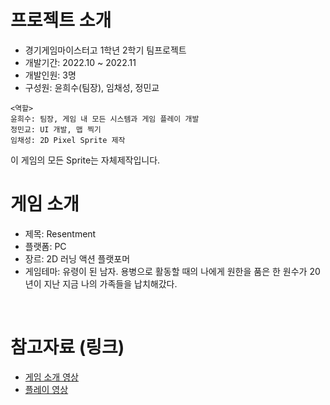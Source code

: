 # 프로젝트 소개
- 경기게임마이스터고 1학년 2학기 팀프로젝트
- 개발기간: 2022.10 ~ 2022.11
- 개발인원: 3명
- 구성원: 윤희수(팀장), 임채성, 정민교  
```
<역할>
윤희수: 팀장, 게임 내 모든 시스템과 게임 플레이 개발
정민교: UI 개발, 맵 찍기
임채성: 2D Pixel Sprite 제작
```
이 게임의 모든 Sprite는 자체제작입니다.
<br/>
 
# 게임 소개
- 제목: Resentment
- 플랫폼: PC
- 장르: 2D 러닝 액션 플랫포머
- 게임테마: 유령이 된 남자. 용병으로 활동할 때의 나에게 원한을 품은 한 원수가 20년이 지난 지금 나의 가족들을 납치해갔다. 
<br/>
 
# 참고자료 (링크)
- [게임 소개 영상](https://youtu.be/D8Mh2A8plhM)
- [플레이 영상](https://youtu.be/EnfZvrFYPWA)
 
